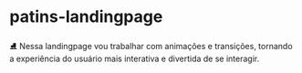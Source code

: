 # patins-landingpage
⛸ Nessa landingpage vou trabalhar com animações e transições, tornando a experiência do usuário mais interativa e divertida de se interagir.
